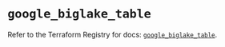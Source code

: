 # `google_biglake_table`

Refer to the Terraform Registry for docs: [`google_biglake_table`](https://registry.terraform.io/providers/hashicorp/google/6.2.0/docs/resources/biglake_table).
